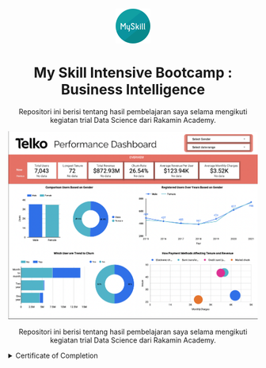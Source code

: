 <p align="center">
  <a href='https://www.myskill.id/'><img src="README/logo.png"></a>
</p> 


<h1 align="center">My Skill Intensive Bootcamp : Business Intelligence </h1>

<p align="center">
  Repositori ini berisi tentang hasil pembelajaran saya selama mengikuti kegiatan trial Data Science dari Rakamin Academy.
</p>


<p align="center">
  <a href='https://www.linkedin.com/in/farhanalaydroes/'><img src="README/Dashboard.png"></a>
</p> 

<p align="center">
  Repositori ini berisi tentang hasil pembelajaran saya selama mengikuti kegiatan trial Data Science dari Rakamin Academy.
</p>



<details><summary>Certificate of Completion</summary>
 
<p align="center">
  <a href='https://www.linkedin.com/in/farhanalaydroes/'><img src="README/Sertifikat.png"></a>
</p> 
